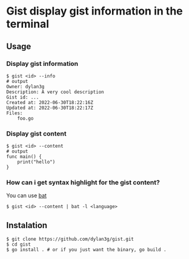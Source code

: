 # Gist display gist information in the terminal

## Usage
### Display gist information
```shell
$ gist <id> --info
# output
Owner: dylan3g
Description: A very cool description
Gist id: ...
Created at: 2022-06-30T18:22:16Z
Updated at: 2022-06-30T18:22:17Z
Files:
	foo.go
```
### Display gist content
```shell
$ gist <id> --content
# output
func main() {
    print("hello")
}
```
### How can i get syntax highlight for the gist content?
You can use [bat](https://github.com/sharkdp/bat)
```shell
$ gist <id> --content | bat -l <language>
```
## Instalation
```shell
$ git clone https://github.com/dylan3g/gist.git
$ cd gist
$ go install . # or if you just want the binary, go build .

